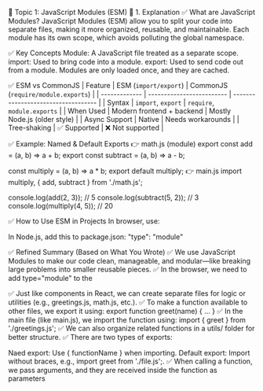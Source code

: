 🔹 Topic 1: JavaScript Modules (ESM)
📘 1. Explanation
✅ What are JavaScript Modules?
JavaScript Modules (ESM) allow you to split your code into separate files, making it more organized, reusable, and maintainable. Each module has its own scope, which avoids polluting the global namespace.

✅ Key Concepts
Module: A JavaScript file treated as a separate scope.
import: Used to bring code into a module.
export: Used to send code out from a module.
Modules are only loaded once, and they are cached.

✅ ESM vs CommonJS
| Feature       | ESM (`import/export`)     | CommonJS (`require/module.exports`) |
| ------------- | ------------------------- | ----------------------------------- |
| Syntax        | `import`, `export`        | `require`, `module.exports`         |
| When Used     | Modern frontend + backend | Mostly Node.js (older style)        |
| Async Support | Native                    | Needs workarounds                   |
| Tree-shaking  | ✅ Supported               | ❌ Not supported                     |

✅ Example: Named & Default Exports
👉 math.js (module)
export const add = (a, b) => a + b;
export const subtract = (a, b) => a - b;

const multiply = (a, b) => a * b;
export default multiply;
👉 main.js
import multiply, { add, subtract } from './math.js';

console.log(add(2, 3));       // 5
console.log(subtract(5, 2));  // 3
console.log(multiply(4, 5));  // 20

✅ How to Use ESM in Projects
In browser, use:
<script type="module" src="main.js"></script>
In Node.js, add this to package.json:
"type": "module"

✅ Refined Summary (Based on What You Wrote)
✅ We use JavaScript Modules to make our code clean, manageable, and modular—like breaking large problems into smaller reusable pieces.
✅ In the browser, we need to add type="module" to the 
<script> tag to enable ES module
syntax:html
<script type="module" src="main.js"></script>
✅ Just like components in React, we can create separate files for logic or utilities (e.g., greetings.js, math.js, etc.).
✅ To make a function available to other files, we export it using:
export function greet(name) { ... }
✅ In the main file (like main.js), we import the function using:
import { greet } from './greetings.js';
✅ We can also organize related functions in a utils/ folder for better structure.
✅ There are two types of exports:

Naed export: Use { functionName } when importing.
Default export: Import without braces, e.g., import greet from './file.js';.
✅ When calling a function, we pass arguments, and they are received inside the function as parameters

